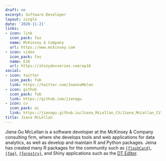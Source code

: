 ```yaml
---
draft: no
excerpt: Software Developer
layout: single
date: '2020-11-21'
links:
- icon: link
  icon_pack: fas
  name: McKinsey & Company
  url: https://www.mckinsey.com
- icon: video
  icon_pack: fas
  name: E16
  url: https://shinydevseries.com/ep16
social:
- icon: twitter
  icon_pack: fab
  link: https://twitter.com/JoannaMelon
- icon: github
  icon_pack: fab
  link: https://github.com/jienagu
- icon: cv
  icon_pack: ai
  link: https://jienagu.github.io/Jiena_McLellan_CV/Jiena_McLellan_CV
title: Jiena McLellan
---
```


Jiena Gu McLellan is a software developer at the McKinsey & Company consulting firm, where she develops tools and web applications for data analytics, as well as develop and maintain R and Python packages. Jeina has created many R packages for the community such as [`{flashCard}`](https://github.com/jienagu/flashCard), [`{faq}`](https://github.com/jienagu/faq), [`{forestry}`](github.com/jienagu/forestry), and Shiny applications such as the [DT Editor](github.com/jienagu/DT-Editor).
